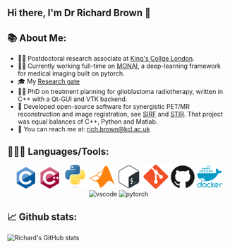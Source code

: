 ## Hi there, I'm Dr Richard Brown 👋

## 📚 About Me:
  - 👨‍💻 Postdoctoral research associate at [King's Collge London](https://www.kcl.ac.uk/bmeis/).
  - 👨‍💻 Currently working full-time on [MONAI](https://monai.io/), a deep-learning framework for medical imaging built on pytorch.
  - 🎓 My [Research gate](https://www.researchgate.net/profile/Richard_Brown72)
  - 👨‍🏫 PhD on treatment planning for glioblastoma radiotherapy, written in C++ with a Qt-GUI and VTK backend.
  - 🔧 Developed open-source software for synergistic PET/MR reconstruction and image registration, see [SIRF](https://www.ccpsynerbi.ac.uk/) and [STIR](http://stir.sourceforge.net/). That project was equal balances of C++, Python and Matlab.
  - 📧 You can reach me at: [rich.brown@kcl.ac.uk](mailto:rich.brown@kcl.ac.uk)

## 👨🏻‍💻 Languages/Tools:
<div>
<p align="center">
<img src="https://raw.githubusercontent.com/rijobro/rijobro/main/ims/c.svg" alt="c" width="50" height="50"/>
<img src="https://raw.githubusercontent.com/rijobro/rijobro/main/ims/cplusplus.svg" alt="cplusplus" width="50" height="50"/>
<img src="https://raw.githubusercontent.com/rijobro/rijobro/main/ims/python.svg" alt="python" width="57" height="55"/>
<img src="https://raw.githubusercontent.com/rijobro/rijobro/main/ims/matlab.svg" alt="matlab" width="57" height="55"/>
<img src="https://raw.githubusercontent.com/rijobro/rijobro/main/ims/bash.svg" alt="bash" width="57" height="55"/>
<img src="https://raw.githubusercontent.com/rijobro/rijobro/main/ims/git.svg" alt="git" width="57" height="55"/>
<img src="https://raw.githubusercontent.com/rijobro/rijobro/main/ims/github.svg" alt="github" width="57" height="55"/>
<img src="https://raw.githubusercontent.com/rijobro/rijobro/main/ims/docker.svg" alt="docker" width="57" height="55"/>
<img src="https://images-wixmp-ed30a86b8c4ca887773594c2.wixmp.com/f/217d5ea0-623d-40b1-9b31-027b904a5f15/ddjrgww-846ce429-3b0d-4ad8-bf6d-ac52dfe48201.png?token=eyJ0eXAiOiJKV1QiLCJhbGciOiJIUzI1NiJ9.eyJzdWIiOiJ1cm46YXBwOiIsImlzcyI6InVybjphcHA6Iiwib2JqIjpbW3sicGF0aCI6IlwvZlwvMjE3ZDVlYTAtNjIzZC00MGIxLTliMzEtMDI3YjkwNGE1ZjE1XC9kZGpyZ3d3LTg0NmNlNDI5LTNiMGQtNGFkOC1iZjZkLWFjNTJkZmU0ODIwMS5wbmcifV1dLCJhdWQiOlsidXJuOnNlcnZpY2U6ZmlsZS5kb3dubG9hZCJdfQ.ZkEnCXJtjhT0v0UEQF7_k0VfiSaIoZa-YlerQJG-CXw" alt="vscode" width="70" height="70"/>
<img src="https://pytorch.org/assets/images/pytorch-logo.png" alt="pytorch" width="70" height="70"/>


## 📈 Github stats:

![Richard's GitHub stats](https://github-readme-stats.vercel.app/api?username=rijobro&bg_color=30,e96443,904e95&title_color=fff&text_color=fff&show_icons=true&hide_border=true&count_private=true&include_all_commits=true&hide=stars)


